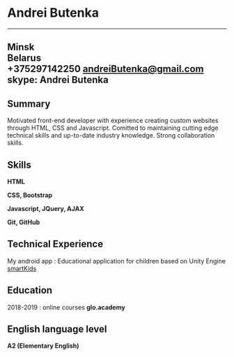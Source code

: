 ﻿Andrei Butenka
============

-------------------     
Minsk                         
Belarus                       
+375297142250
andreiButenka@gmail.com                            
skype: Andrei Butenka
-------------------     

Summary
---------

Motivated front-end developer with experience creating custom websites through HTML, CSS and Javascript.
Comitted to maintaining cutting edge technical skills and up-to-date industry knowledge. 
Strong collaboration skills. 

Skills
--------------------

**HTML** 

**CSS, Bootstrap** 

**Javascript, JQuery, AJAX**

**Git, GitHub**  

Technical Experience
--------------------

My android app 
:   Educational application for children based on Unity Engine 
    [smartKids](https://play.google.com/store/apps/details?id=com.wish4soft.SmartKidsLite)

Education
---------

2018-2019 
:   online courses **glo.academy** 

English language level
----------

**A2 (Elementary English)**

